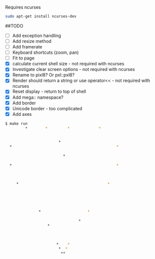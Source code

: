 Requires ncurses
```bash
sudo apt-get install ncurses-dev
```

##TODO
- [ ] Add exception handling
- [ ] Add resize method
- [ ] Add framerate
- [ ] Keyboard shortcuts (zoom, pan)
- [ ] Fit to page
- [x] calculate current shell size  - not required with ncurses
- [x] Investigate clear screen options - not required with ncurses
- [x] Rename to pixl8? Or pxl::pxl8?
- [x] Render should return a string or use operator<< - not required with ncurses
- [x] Reset display - return to top of shell
- [x] Add mega:: namespace?
- [x] Add border
- [x] Unicode border - too complicated
- [x] Add axes

```bash
$ make run
         *        *         *             *        
                                                   
                                                   
                        *                          
  *                                               *
                                                   
                          *                        
                                                   
  *                                               *
                                                   
                                                   
                                                   
     *                                        *    
                                                   
                                                   
                                                   
                                                   
                                                   
               *                     *             
                                                   
                                 *                 
                   *                               
                                                   
                                                   
                                                   
                       *    *                      
                        *  *                       
                         **
```
